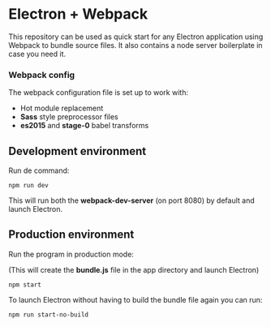 # Electron + Webpack

This repository can be used as quick start for any Electron application using Webpack to bundle source files. It also contains a node server boilerplate in case you need it.

### Webpack config

The webpack configuration file is set up to work with:

* Hot module replacement
* **Sass** style preprocessor files
* **es2015** and **stage-0** babel transforms

## Development environment
Run de command:
```
npm run dev
```

This will run both the **webpack-dev-server** (on port 8080) by default and launch Electron.

## Production environment
Run the program in production mode:

(This will create the **bundle.js** file in the app directory and launch Electron)

```
npm start
```

To launch Electron without having to build the bundle file again you can run:

```
npm run start-no-build
```
